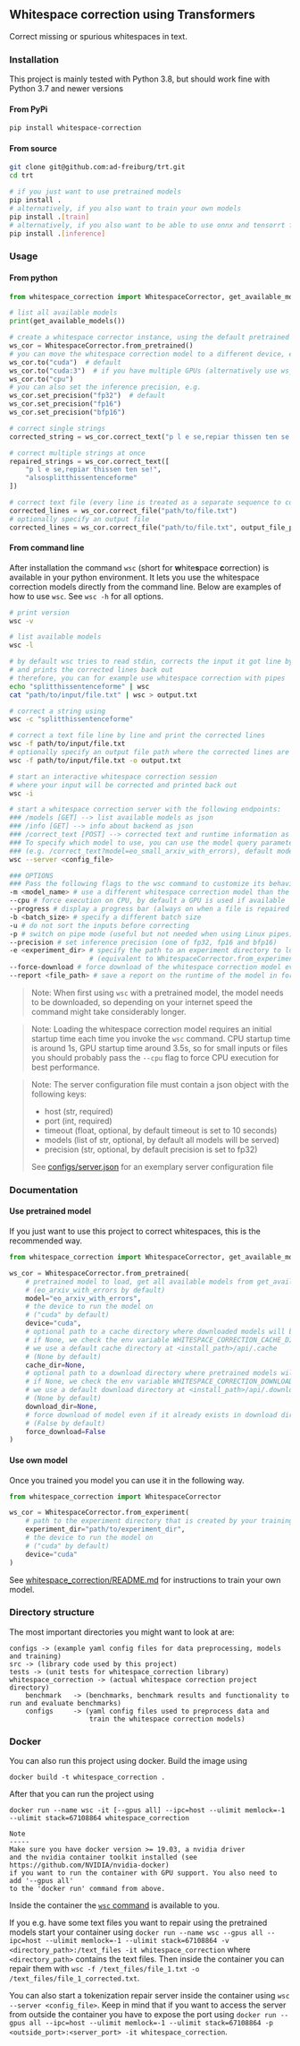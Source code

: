 ## Whitespace correction using Transformers

Correct missing or spurious whitespaces in text.

### Installation

This project is mainly tested with Python 3.8, but should work fine with Python 3.7 and newer versions

#### From PyPi

```bash
pip install whitespace-correction
```

#### From source

```bash
git clone git@github.com:ad-freiburg/trt.git
cd trt

# if you just want to use pretrained models
pip install .
# alternatively, if you also want to train your own models
pip install .[train]
# alternatively, if you also want to be able to use onnx and tensorrt for inference
pip install .[inference]

```

### Usage

#### From python

```python
from whitespace_correction import WhitespaceCorrector, get_available_models

# list all available models
print(get_available_models())

# create a whitespace corrector instance, using the default pretrained model
ws_cor = WhitespaceCorrector.from_pretrained()
# you can move the whitespace correction model to a different device, e.g.
ws_cor.to("cuda")  # default
ws_cor.to("cuda:3")  # if you have multiple GPUs (alternatively use ws_cor.to(3))
ws_cor.to("cpu")
# you can also set the inference precision, e.g.
ws_cor.set_precision("fp32")  # default
ws_cor.set_precision("fp16")
ws_cor.set_precision("bfp16")

# correct single strings
corrected_string = ws_cor.correct_text("p l e se,repiar thissen ten se!")

# correct multiple strings at once
repaired_strings = ws_cor.correct_text([
    "p l e se,repiar thissen ten se!",
    "alsosplitthissentenceforme"
])

# correct text file (every line is treated as a separate sequence to correct)
corrected_lines = ws_cor.correct_file("path/to/file.txt")
# optionally specify an output file
corrected_lines = ws_cor.correct_file("path/to/file.txt", output_file_path="save/output/here.txt")
```

#### From command line

After installation the command `wsc` (short for **w**hite**s**pace **c**orrection) is available in your python environment. 
It lets you use the whitespace correction models directly from the command line.
Below are examples of how to use `wsc`. See `wsc -h` for all options.

```bash
# print version
wsc -v

# list available models
wsc -l

# by default wsc tries to read stdin, corrects the input it got line by line 
# and prints the corrected lines back out
# therefore, you can for example use whitespace correction with pipes
echo "splitthissentenceforme" | wsc
cat "path/to/input/file.txt" | wsc > output.txt

# correct a string using
wsc -c "splitthissentenceforme"

# correct a text file line by line and print the corrected lines
wsc -f path/to/input/file.txt
# optionally specify an output file path where the corrected lines are saved
wsc -f path/to/input/file.txt -o output.txt

# start an interactive whitespace correction session
# where your input will be corrected and printed back out
wsc -i

# start a whitespace correction server with the following endpoints:
### /models [GET] --> list available models as json 
### /info [GET] --> info about backend as json
### /correct_text [POST] --> corrected text and runtime information as json
### To specify which model to use, you can use the model query parameter 
### (e.g. /correct_text?model=eo_small_arxiv_with_errors), default model is eo_large_arxiv_with_errors
wsc --server <config_file>

### OPTIONS
### Pass the following flags to the wsc command to customize its behaviour
-m <model_name> # use a different whitespace correction model than the default one 
--cpu # force execution on CPU, by default a GPU is used if available
--progress # display a progress bar (always on when a file is repaired using -f)
-b <batch_size> # specify a different batch size
-u # do not sort the inputs before correcting
-p # switch on pipe mode (useful but not needed when using Linux pipes)
--precision # set inference precision (one of fp32, fp16 and bfp16)
-e <experiment_dir> # specify the path to an experiment directory to load the model from 
                    # (equivalent to WhitespaceCorrector.from_experiment(experiment_dir) in python API)
--force-download # force download of the whitespace correction model even if it was already downloaded
--report <file_path> # save a report on the runtime of the model in form of a markdown table in a file
```

> Note: When first using `wsc` with a pretrained model, the model needs to be downloaded, so depending on
> your internet speed the command might take considerably longer.

> Note: Loading the whitespace correction model requires an initial startup time each time you
> invoke the `wsc` command. CPU startup time is around 1s, GPU startup time around 3.5s, so for small
> inputs or files you should probably pass the `--cpu` flag to force CPU execution for best performance.

> Note: The server configuration file must contain a json object with the following keys:
> - host (str, required)
> - port (int, required)
> - timeout (float, optional, by default timeout is set to 10 seconds)
> - models (list of str, optional, by default all models will be served)
> - precision (str, optional, by default precision is set to fp32)
> 
> See [configs/server.json](configs/server.json) for an exemplary server configuration file

### Documentation

#### Use pretrained model

If you just want to use this project to correct whitespaces, this is the recommended way.

```python
from whitespace_correction import WhitespaceCorrector, get_available_models

ws_cor = WhitespaceCorrector.from_pretrained(
    # pretrained model to load, get all available models from get_available_models() 
    # (eo_arxiv_with_errors by default)
    model="eo_arxiv_with_errors",
    # the device to run the model on
    # ("cuda" by default)
    device="cuda",
    # optional path to a cache directory where downloaded models will be extracted to,
    # if None, we check the env variable WHITESPACE_CORRECTION_CACHE_DIR, if it is not set 
    # we use a default cache directory at <install_path>/api/.cache 
    # (None by default)
    cache_dir=None,
    # optional path to a download directory where pretrained models will be downloaded to,
    # if None, we check the env variable WHITESPACE_CORRECTION_DOWNLOAD_DIR, if it is not set 
    # we use a default download directory at <install_path>/api/.download
    # (None by default)
    download_dir=None,
    # force download of model even if it already exists in download dir
    # (False by default)
    force_download=False
)
```

#### Use own model

Once you trained you model you can use it in the following way.

```python
from whitespace_correction import WhitespaceCorrector

ws_cor = WhitespaceCorrector.from_experiment(
    # path to the experiment directory that is created by your training run
    experiment_dir="path/to/experiment_dir",
    # the device to run the model on
    # ("cuda" by default)
    device="cuda"
)
```

See [whitespace_correction/README.md](whitespace_correction/README.md) for instructions to train your own model.

### Directory structure

The most important directories you might want to look at are:

```
configs -> (example yaml config files for data preprocessing, models and training)
src -> (library code used by this project)
tests -> (unit tests for whitespace_correction library)
whitespace_correction -> (actual whitespace correction project directory)
    benchmark   -> (benchmarks, benchmark results and functionality to run and evaluate benchmarks)
    configs     -> (yaml config files used to preprocess data and 
                    train the whitespace correction models)
```

### Docker

You can also run this project using docker. Build the image using

`docker build -t whitespace_correction .`

After that you can run the project using

```
docker run --name wsc -it [--gpus all] --ipc=host --ulimit memlock=-1 --ulimit stack=67108864 whitespace_correction

Note
-----
Make sure you have docker version >= 19.03, a nvidia driver
and the nvidia container toolkit installed (see https://github.com/NVIDIA/nvidia-docker)
if you want to run the container with GPU support. You also need to add '--gpus all' 
to the 'docker run' command from above.
```

Inside the container the [`wsc` command](#from-command-line) is available to you.

If you e.g. have some text files you want to repair using the pretrained models start your container using
`docker run --name wsc --gpus all --ipc=host --ulimit memlock=-1 --ulimit stack=67108864 -v <directory_path>:/text_files -it whitespace_correction` where `<directory_path>`
contains the text files. Then inside the container you can repair them
with `wsc -f /text_files/file_1.txt -o /text_files/file_1_corrected.txt`.

You can also start a tokenization repair server inside the container using `wsc --server <config_file>`. Keep in mind
that if you want to access the server from outside the container you have to expose the port using
`docker run --gpus all --ipc=host --ulimit memlock=-1 --ulimit stack=67108864 -p <outside_port>:<server_port> -it whitespace_correction`.
